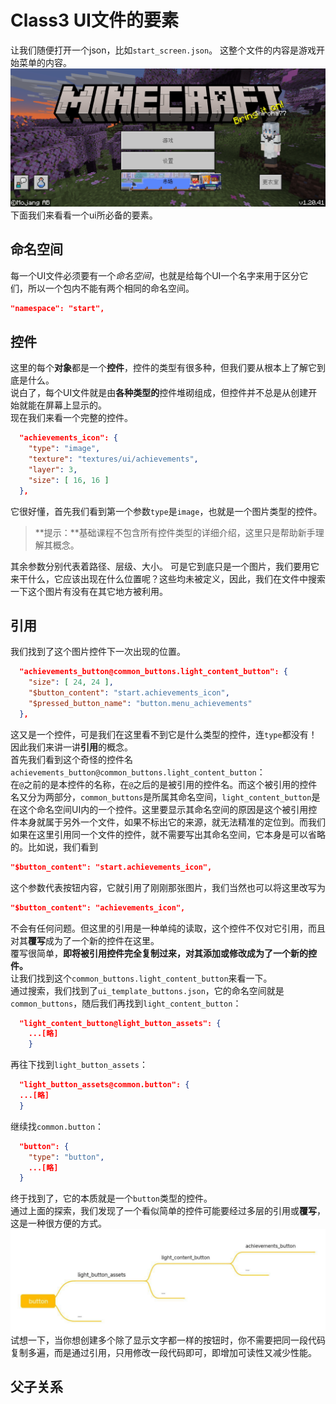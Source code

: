 # Class3 UI文件的要素
让我们随便打开一个json，比如`start_screen.json`。
这整个文件的内容是游戏开始菜单的内容。
![](../../assets/class3/start_screen.jpg)  
下面我们来看看一个ui所必备的要素。
## 命名空间
每一个UI文件必须要有一个*命名空间*，也就是给每个UI一个名字来用于区分它们，所以一个包内不能有两个相同的命名空间。
```json
"namespace": "start",
```
## 控件
这里的每个**对象**都是一个**控件**，控件的类型有很多种，但我们要从根本上了解它到底是什么。  
说白了，每个UI文件就是由**各种类型的**控件堆砌组成，但控件并不总是从创建开始就能在屏幕上显示的。  
现在我们来看一个完整的控件。
```json
  "achievements_icon": {
    "type": "image",
    "texture": "textures/ui/achievements",
    "layer": 3,
    "size": [ 16, 16 ]
  },
```
它很好懂，首先我们看到第一个参数`type`是`image`，也就是一个图片类型的控件。
> **提示：**基础课程不包含所有控件类型的详细介绍，这里只是帮助新手理解其概念。

其余参数分别代表着路径、层级、大小。
可是它到底只是一个图片，我们要用它来干什么，它应该出现在什么位置呢？这些均未被定义，因此，我们在文件中搜索一下这个图片有没有在其它地方被利用。
## 引用
我们找到了这个图片控件下一次出现的位置。
```json
  "achievements_button@common_buttons.light_content_button": {
    "size": [ 24, 24 ],
    "$button_content": "start.achievements_icon",
    "$pressed_button_name": "button.menu_achievements"
  },
```
这又是一个控件，可是我们在这里看不到它是什么类型的控件，连`type`都没有！  
因此我们来讲一讲**引用**的概念。  
首先我们看到这个奇怪的控件名`achievements_button@common_buttons.light_content_button`：  
在`@`之前的是本控件的名称，在`@`之后的是被引用的控件名。而这个被引用的控件名又分为两部分，`common_buttons`是所属其命名空间，`light_content_button`是在这个命名空间UI内的一个控件。这里要显示其命名空间的原因是这个被引用控件本身就属于另外一个文件，如果不标出它的来源，就无法精准的定位到。而我们如果在这里引用同一个文件的控件，就不需要写出其命名空间，它本身是可以省略的。比如说，我们看到
```json
"$button_content": "start.achievements_icon",
```
这个参数代表按钮内容，它就引用了刚刚那张图片，我们当然也可以将这里改写为
```json
"$button_content": "achievements_icon",
```
不会有任何问题。但这里的引用是一种单纯的读取，这个控件不仅对它引用，而且对其**覆写**成为了一个新的控件在这里。  
覆写很简单，**即将被引用控件完全复制过来，对其添加或修改成为了一个新的控件。**  
让我们找到这个`common_buttons.light_content_button`来看一下。  
通过搜索，我们找到了`ui_template_buttons.json`，它的命名空间就是`common_buttons`，随后我们再找到`light_content_button`：
```json
  "light_content_button@light_button_assets": {
    ...[略]
    }
```
再往下找到`light_button_assets`：  
```json
  "light_button_assets@common.button": {
  ...[略]
  }
```
继续找`common.button`：
```json
  "button": {
    "type": "button",
    ...[略]
  }
```
终于找到了，它的本质就是一个`button`类型的控件。  
通过上面的探索，我们发现了一个看似简单的控件可能要经过多层的引用或**覆写**，这是一种很方便的方式。
![](../../assets/class3/a_button_structure.jpg)
试想一下，当你想创建多个除了显示文字都一样的按钮时，你不需要把同一段代码复制多遍，而是通过引用，只用修改一段代码即可，即增加可读性又减少性能。
## 父子关系